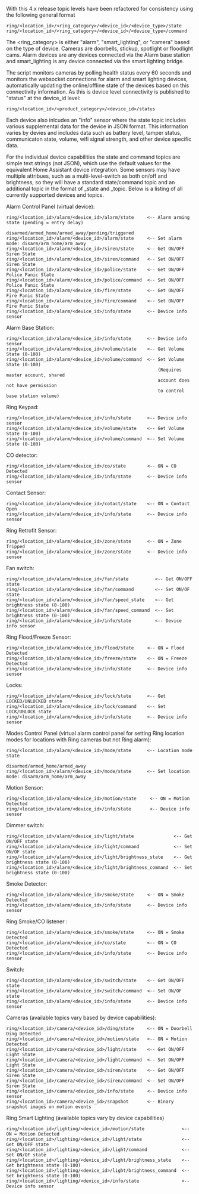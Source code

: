 With this 4.x release topic levels have been refactored for consistency using the following general format
```
ring/<location_id>/<ring_category>/<device_id>/<device_type>/state
ring/<location_id>/<ring_category>/<device_id>/<device_type>/command
```

The <ring_category> is either "alarm", "smart_lighting", or "camera" based on the type of device.  Cameras are doorbells, stickup, spotlight or floodlight cams.  Alarm devices are any devices connected via the Alarm base station and smart_lighting is any device connected via the smart lighting bridge.

The script monitors cameras by polling health status every 60 seconds and monitors the websocket connections for alarm and smart lighting devices, automatically updating the online/offline state of the devices based on this connectivity information.  As this is device level connectivity is published to "status" at the device_id level:
```
ring/<location_id>/<product_category>/<device_id>/status
```

Each device also inlcudes an "info" sensor where the state topic includes various supplemental data for the device in JSON format.  This information varies by devies and includes data such as battery level, tamper status, communicaton state, volume, wifi signal strength, and other device specific data.

For the individual device capabilities the state and command topics are simple text strings (not JSON), which use the default values for the equivalent Home Assistant device integration.  Some sensors may have multiple attribues, such as a multi-level-switch as both on/off and brightness, so they will have a standard state/command topic and an additional topic in the format of <attribute>_state and <attribute>_topic.  Below is a listing of all currently supported devices and topics.

Alarm Control Panel (virtual device):
```
ring/<location_id>/alarm/<device_id>/alarm/state     <-- Alarm arming state (pending = entry delay)
                                                         disarmed/armed_home/armed_away/pending/triggered
ring/<location_id>/alarm/<device_id>/alarm/state     <-- Set alarm mode: disarm/arm_home/arm_away
ring/<location_id>/alarm/<device_id>/siren/state     <-- Get ON/OFF Siren State
ring/<location_id>/alarm/<device_id>/siren/command   <-- Set ON/OFF Siren State
ring/<location_id>/alarm/<device_id>/police/state    <-- Get ON/OFF Police Panic State
ring/<location_id>/alarm/<device_id>/police/command  <-- Set ON/OFF Police Panic State
ring/<location_id>/alarm/<device_id>/fire/state      <-- Get ON/OFF Fire Panic State
ring/<location_id>/alarm/<device_id>/fire/command    <-- Set ON/OFF Fire Panic State
ring/<location_id>/alarm/<device_id>/info/state      <-- Device info sensor
```

Alarm Base Station:
```
ring/<location_id>/alarm/<device_id>/info/state      <-- Device info sensor
ring/<location_id>/alarm/<device_id>/volume/state    <-- Get Volume State (0-100)
ring/<location_id>/alarm/<device_id>/volume/command  <-- Set Volume State (0-100)
                                                         (Requires master account, shared 
                                                         account does not have permission
                                                         to control base station volume)
```

Ring Keypad:
```
ring/<location_id>/alarm/<device_id>/info/state      <-- Device info sensor
ring/<location_id>/alarm/<device_id>/volume/state    <-- Get Volume State (0-100)
ring/<location_id>/alarm/<device_id>/volume/command  <-- Set Volume State (0-100)
```

CO detector:
```
ring/<location_id>/alarm/<device_id>/co/state        <-- ON = CO Detected
ring/<location_id>/alarm/<device_id>/info/state      <-- Device info sensor
```

Contact Sensor:
```
ring/<location_id>/alarm/<device_id>/cotact/state    <-- ON = Contact Open
ring/<location_id>/alarm/<device_id>/info/state      <-- Device info sensor
```

Ring Retrofit Sensor:
```
ring/<location_id>/alarm/<device_id>/zone/state      <-- ON = Zone Tripped
ring/<location_id>/alarm/<device_id>/zone/state      <-- Device info sensor
```

Fan switch:
```
ring/<location_id>/alarm/<device_id>/fan/state          <-- Get ON/OFF state
ring/<location_id>/alarm/<device_id>/fan/command        <-- Set ON/OF state
ring/<location_id>/alarm/<device_id>/fan/speed_state    <-- Get brightness state (0-100)
ring/<location_id>/alarm/<device_id>/fan/speed_command  <-- Set brightness state (0-100)
ring/<location_id>/alarm/<device_id>/info/state         <-- Device info sensor
```

Ring Flood/Freeze Sensor:
```
ring/<location_id>/alarm/<device_id>/flood/state     <-- ON = Flood Detected
ring/<location_id>/alarm/<device_id>/freeze/state    <-- ON = Freeze Detected
ring/<location_id>/alarm/<device_id>/info/state      <-- Device info sensor
```

Locks:
```
ring/<location_id>/alarm/<device_id>/lock/state      <-- Get LOCKED/UNLOCKED state
ring/<location_id>/alarm/<device_id>/lock/command    <-- Set LOCK/UNLOCK state
ring/<location_id>/alarm/<device_id>/info/state      <-- Device info sensor
```

Modes Control Panel (virtual alarm control panel for setting Ring location modes for
locations with Ring cameras but not Ring alarm):
```
ring/<location_id>/alarm/<device_id>/mode/state      <-- Location mode state
                                                        disarmed/armed_home/armed_away
ring/<location_id>/alarm/<device_id>/mode/state      <-- Set location mode: disarm/arm_home/arm_away
```

Motion Sensor:
```
ring/<location_id>/alarm/<device_id>/motion/state     <-- ON = Motion Detected
ring/<location_id>/alarm/<device_id>/info/state       <-- Device info sensor
```

Dimmer switch:
```
ring/<location_id>/alarm/<device_id>/light/state               <-- Get ON/OFF state
ring/<location_id>/alarm/<device_id>/light/command             <-- Set ON/OF state
ring/<location_id>/alarm/<device_id>/light/brightness_state    <-- Get brightness state (0-100)
ring/<location_id>/alarm/<device_id>/light/brightness_command  <-- Set brightness state (0-100)
```

Smoke Detector:
```
ring/<location_id>/alarm/<device_id>/smoke/state     <-- ON = Smoke Detected
ring/<location_id>/alarm/<device_id>/info/state      <-- Device info sensor
```

Ring Smoke/CO listener :
```
ring/<location_id>/alarm/<device_id>/smoke/state     <-- ON = Smoke Detected
ring/<location_id>/alarm/<device_id>/co/state        <-- ON = CO Detected
ring/<location_id>/alarm/<device_id>/info/state      <-- Device info sensor
```

Switch:
```
ring/<location_id>/alarm/<device_id>/switch/state    <-- Get ON/OFF state
ring/<location_id>/alarm/<device_id>/switch/command  <-- Set ON/OF state
ring/<location_id>/alarm/<device_id>/info/state      <-- Device info sensor
```

Cameras (available topics vary based by device capabilities):
```
ring/<location_id>/camera/<device_id>/ding/state     <-- ON = Doorbell Ding Detected
ring/<location_id>/camera/<device_id>/motion/state   <-- ON = Motion Detected
ring/<location_id>/camera/<device_id>/light/state    <-- Get ON/OFF Light State
ring/<location_id>/camera/<device_id>/light/command  <-- Set ON/OFF Light State
ring/<location_id>/camera/<device_id>/siren/state    <-- Get ON/OFF Siren State
ring/<location_id>/camera/<device_id>/siren/command  <-- Set ON/OFF Siren State
ring/<location_id>/camera/<device_id>/info/state     <-- Device info sensor
ring/<location_id>/camera/<device_id>/snapshot       <-- Binary snapshot images on motion events
```

Ring Smart Lighting (available topics vary by device capabilities)
```
ring/<location_id>/lighting/<device_id>/motion/state              <-- ON = Motion Detected
ring/<location_id>/lighting/<device_id>/light/state               <-- Get ON/OFF state
ring/<location_id>/lighting/<device_id>/light/command             <-- Set ON/OF state
ring/<location_id>/lighting/<device_id>/light/brightness_state    <-- Get brightness state (0-100)
ring/<location_id>/lighting/<device_id>/light/brightness_command  <-- Set brightness state (0-100)
ring/<location_id>/lighting/<device_id>/info/state                <-- Device info sensor
```
